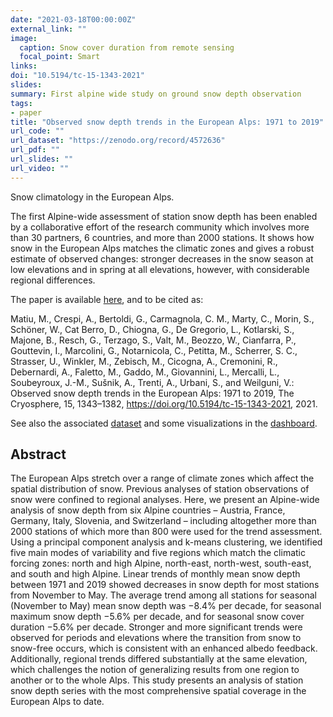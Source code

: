 ```yaml
---
date: "2021-03-18T00:00:00Z"
external_link: ""
image:
  caption: Snow cover duration from remote sensing
  focal_point: Smart
links:
doi: "10.5194/tc-15-1343-2021"
slides:
summary: First alpine wide study on ground snow depth observation
tags:
- paper
title: "Observed snow depth trends in the European Alps: 1971 to 2019"
url_code: ""
url_dataset: "https://zenodo.org/record/4572636"
url_pdf: ""
url_slides: ""
url_video: ""
---
```



Snow climatology in the European Alps. 

The first Alpine-wide assessment of station snow depth has been enabled by a collaborative effort of the research community which involves more than 30 partners, 6 countries, and more than 2000 stations. It shows how snow in the European Alps matches the climatic zones and gives a robust estimate of observed changes: stronger decreases in the snow season at low elevations and in spring at all elevations, however, with considerable regional differences.


The paper is available [here](https://doi.org/10.5194/tc-15-1343-2021), and to be cited as:


Matiu, M., Crespi, A., Bertoldi, G., Carmagnola, C. M., Marty, C., Morin, S., Schöner, W., Cat Berro, D., Chiogna, G., De Gregorio, L., Kotlarski, S., Majone, B., Resch, G., Terzago, S., Valt, M., Beozzo, W., Cianfarra, P., Gouttevin, I., Marcolini, G., Notarnicola, C., Petitta, M., Scherrer, S. C., Strasser, U., Winkler, M., Zebisch, M., Cicogna, A., Cremonini, R., Debernardi, A., Faletto, M., Gaddo, M., Giovannini, L., Mercalli, L., Soubeyroux, J.-M., Sušnik, A., Trenti, A., Urbani, S., and Weilguni, V.: Observed snow depth trends in the European Alps: 1971 to 2019, The Cryosphere, 15, 1343–1382, https://doi.org/10.5194/tc-15-1343-2021, 2021. 


See also the associated [dataset](/research/data_alps_snow/) and some visualizations in the [dashboard](/past-snow/).


## Abstract

The European Alps stretch over a range of climate zones which affect the spatial distribution of snow. Previous analyses of station observations of snow were confined to regional analyses. Here, we present an Alpine-wide analysis of snow depth from six Alpine countries – Austria, France, Germany, Italy, Slovenia, and Switzerland – including altogether more than 2000 stations of which more than 800 were used for the trend assessment. Using a principal component analysis and k-means clustering, we identified five main modes of variability and five regions which match the climatic forcing zones: north and high Alpine, north-east, north-west, south-east, and south and high Alpine. Linear trends of monthly mean snow depth between 1971 and 2019 showed decreases in snow depth for most stations from November to May. The average trend among all stations for seasonal (November to May) mean snow depth was −8.4% per decade, for seasonal maximum snow depth −5.6% per decade, and for seasonal snow cover duration −5.6% per decade. Stronger and more significant trends were observed for periods and elevations where the transition from snow to snow-free occurs, which is consistent with an enhanced albedo feedback. Additionally, regional trends differed substantially at the same elevation, which challenges the notion of generalizing results from one region to another or to the whole Alps. This study presents an analysis of station snow depth series with the most comprehensive spatial coverage in the European Alps to date.